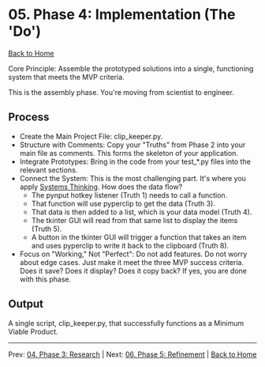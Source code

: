 # 05. Phase 4: Implementation (The 'Do')

[Back to Home](../index.md)

Core Principle: Assemble the prototyped solutions into a single, functioning system that meets the MVP criteria.

This is the assembly phase. You're moving from scientist to engineer.

## Process

- Create the Main Project File: clip_keeper.py.
- Structure with Comments: Copy your "Truths" from Phase 2 into your main file as comments. This forms the skeleton of your application.
- Integrate Prototypes: Bring in the code from your test_*.py files into the relevant sections.
- Connect the System: This is the most challenging part. It's where you apply [Systems Thinking](../guides/systems_thinking.md). How does the data flow?
  - The pynput hotkey listener (Truth 1) needs to call a function.
  - That function will use pyperclip to get the data (Truth 3).
  - That data is then added to a list, which is your data model (Truth 4).
  - The tkinter GUI will read from that same list to display the items (Truth 5).
  - A button in the tkinter GUI will trigger a function that takes an item and uses pyperclip to write it back to the clipboard (Truth 8).
- Focus on "Working," Not "Perfect": Do not add features. Do not worry about edge cases. Just make it meet the three MVP success criteria. Does it save? Does it display? Does it copy back? If yes, you are done with this phase.

## Output

A single script, clip_keeper.py, that successfully functions as a Minimum Viable Product.

---

Prev: [04. Phase 3: Research](./04-phase-3-research.md) | Next: [06. Phase 5: Refinement](./06-phase-5-refinement.md) | [Back to Home](../index.md)
